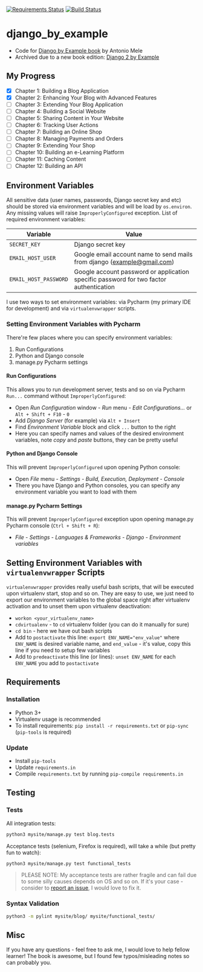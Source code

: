 [![Requirements Status](https://requires.io/github/lancelote/django_by_example/requirements.svg?branch=master)](https://requires.io/github/lancelote/django_by_example/requirements/?branch=master)
[![Build Status](https://travis-ci.org/lancelote/django_by_example.svg)](https://travis-ci.org/lancelote/django_by_example)

# django_by_example

- Code for [Django by Example book](http://www.amazon.com/Django-Example-Antonio-Mele/dp/1784391913) by Antonio Mele
- Archived due to a new book edition: [Django 2 by Example](https://github.com/lancelote/django_2_by_example)

## My Progress

- [x] Chapter 1: Building a Blog Application
- [x] Chapter 2: Enhancing Your Blog with Advanced Features
- [ ] Chapter 3: Extending Your Blog Application
- [ ] Chapter 4: Building a Social Website
- [ ] Chapter 5: Sharing Content in Your Website
- [ ] Chapter 6: Tracking User Actions
- [ ] Chapter 7: Building an Online Shop
- [ ] Chapter 8: Managing Payments and Orders
- [ ] Chapter 9: Extending Your Shop
- [ ] Chapter 10: Building an e-Learning Platform
- [ ] Chapter 11: Caching Content
- [ ] Chapter 12: Building an API

## Environment Variables

All sensitive data (user names, passwords, Django secret key and etc) should be stored via environment variables
and will be load by `os.environ`. Any missing values will raise `ImproperlyConfigured` exception. List of required
environment variables:

| Variable | Value |
| --- | --- |
| `SECRET_KEY` | Django secret key |
| `EMAIL_HOST_USER` | Google email account name to send mails from django (example@gmail.com) |
| `EMAIL_HOST_PASSWORD` | Google account password or application specific password for two factor authentication |

I use two ways to set environment variables: via Pycharm (my primary IDE for development) and via `virtualenvwrapper`
scripts.

### Setting Environment Variables with Pycharm

There're few places where you can specify environment variables:

 1. Run Configurations
 2. Python and Django console
 3. manage.py Pycharm settings

#### Run Configurations

This allows you to run development server, tests and so on via Pycharm `Run...` command without `ImproperlyConfigured`:

 - Open *Run Configuration* window - *Run* menu - *Edit Configurations...* or `Alt + Shift + F10` - `0`
 - Add *Django Server* (for example) via `Alt + Insert`
 - Find *Environment Variable* block and click `...` button to the right
 - Here you can specify names and values of the desired environment variables, note *copy* and *paste* buttons, they
   can be pretty useful

#### Python and Django Console

This will prevent `ImproperlyConfigured` upon opening Python console:

 - Open *File* menu - *Settings* - *Build, Execution, Deployment* - *Console*
 - There you have Django and Python consoles, you can specify any environment variable you want to load with them

#### manage.py Pycharm Settings

This will prevent `ImproperlyConfigured` exception upon opening manage.py Pycharm console (`Ctrl + Shift + R`):

 - *File* - *Settings* - *Languages & Frameworks* - *Django* - *Environment variables*

## Setting Environment Variables with `virtualenvwrapper` Scripts

`virtualenvwrapper` provides really useful bash scripts, that will be executed upon virtualenv start, stop and so on.
They are easy to use, we just need to export our environment variables to the global space right after virtualenv
activation and to unset them upon virtualenv deactivation:

 - `workon <your_virtualenv_name>`
 - `cdvirtualenv` - to `cd` virtualenv folder (you can do it manually for sure)
 - `cd bin` - here we have out bash scripts
 - Add to `postactivate` this line: `export ENV_NAME="env_value"` where `ENV_NAME` is desired variable name, and
   `end_value` - it's value, copy this line if you need to setup few variables
 - Add to `predeactivate` this line (or lines): `unset ENV_NAME` for each `ENV_NAME` you add to `postactivate`

## Requirements

### Installation

- Python 3+
- Virtualenv usage is recommended
- To install requirements: `pip install -r requirements.txt` or `pip-sync` (`pip-tools` is required)

### Update

- Install `pip-tools`
- Update `requirements.in`
- Compile `requirements.txt` by running `pip-compile requirements.in`

## Testing

### Tests

All integration tests:
```bash
python3 mysite/manage.py test blog.tests
```

Acceptance tests (selenium, Firefox is required), will take a while (but pretty fun to watch):
```bash
python3 mysite/manage.py test functional_tests
```

> PLEASE NOTE: My acceptance tests are rather fragile and can fail due to some silly causes depends on OS and so on.
> If it's your case - consider to [report an issue](https://github.com/lancelote/django_by_example/issues/new),
> I would love to fix it.

### Syntax Validation

```bash
python3 -m pylint mysite/blog/ mysite/functional_tests/
```

## Misc

If you have any questions - feel free to ask me, I would love to help fellow learner! The book is awesome, but I
found few typos/misleading notes so can probably you.
